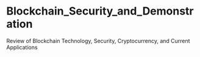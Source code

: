 # Blockchain_Security_and_Demonstration
Review of Blockchain Technology, Security, Cryptocurrency, and Current Applications
